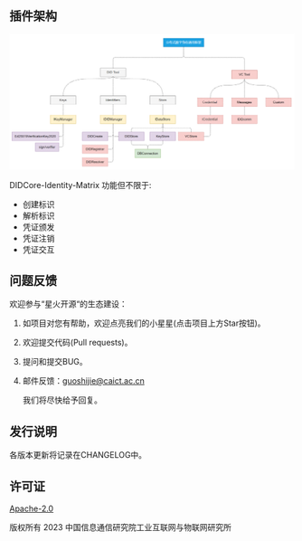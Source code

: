 ## 插件架构

<img src=".\images\image-20231201174725296.png" alt="image-20231201174725296" style="zoom:80%;" />

DIDCore-Identity-Matrix 功能但不限于:

- 创建标识
- 解析标识
- 凭证颁发
- 凭证注销
- 凭证交互

## 问题反馈

欢迎参与“星火开源“的生态建设：

1. 如项目对您有帮助，欢迎点亮我们的小星星(点击项目上方Star按钮)。

2. 欢迎提交代码(Pull requests)。

3. 提问和提交BUG。

4. 邮件反馈：[guoshijie@caict.ac.cn](mailto:guoshijie@caict.ac.cn)

   我们将尽快给予回复。

## 发行说明

各版本更新将记录在CHANGELOG中。

## 许可证

[Apache-2.0](http://www.apache.org/licenses/LICENSE-2.0)

版权所有 2023 中国信息通信研究院工业互联网与物联网研究所